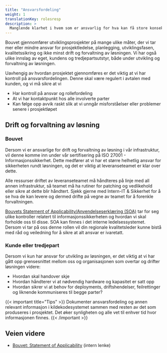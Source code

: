 ```yaml
---
title: "Ansvarsfordeling"
weight: 1
translationKey: rolesresp
description: >
  Manglende klarhet i hvem som er ansvarlig for hva kan få store konsekvenser. Dette gjelder alle prosjekter, men er spesielt viktig dersom andre selskaper enn oss og kunden er involvert. Å ha en tydelig ansvarsfordeling med tilhørende varslingsrutiner og roller er avgjørende.
---
```



Bouvet gjennomfører utviklingsprosjekter på mange ulike måter, der vi tar mer eller mindre ansvar for prosjektledelse, planlegging, utviklingsfasen, kvalitetssikring og ikke minst drift og forvaltning av løsningen. Vi har også ulike innslag av eget, kundens og tredjepartsutstyr, både under utvikling og forvaltning av løsningen. 

Uavhengig av hvordan prosjektet gjennomføres er det viktig at vi har kontroll på ansvarsfordelingen. Denne skal være regulert i avtalen med kunden, og vi må sikre at vi  
* Har kontroll på ansvar og rollefordeling
* At vi har kontaktpunkt hos alle involverte parter
* Kan følge opp avvik raskt slik at vi unngår misforståelser eller problemer senere i prosjektløpet

## Drift og forvaltning av løsning 
### Bouvet

Dersom vi er ansvarlige for drift og forvaltning av løsning i vår infrastruktur, vil denne komme inn under vår sertifisering på ISO 27001 - Informasjonssikkerhet. Dette medfører at vi har et større helhetlig ansvar for sikkerheten rundt løsningen, og det er viktig at leveranseteamet er klar over dette. 

Alle ressurser driftet av leveranseteamet må håndteres på linje med all annen infrastruktur, så teamet må ha rutiner for patching og vedlikehold eller sikre at dette blir håndtert. Sjekk gjerne med Intern-IT & Sikkerhet for å se hva de kan levere og dermed drifte på vegne av teamet for å forenkle forvaltningen. 

[Bouvets Statement of Applicability/Anvendelseserklæring (SOA)](https://wiki.bouvet.no/display/BLS/SOA+-+ISO27001%3A2022) tar for seg ulike kontroller relatert til informasjonssikkerheten og hvordan vi skal forholde oss til disse. SOA kan finnes i det interne ledelsessystemet. Dersom vi tar på oss denne rollen vil din regionale kvalitetsleder kunne bistå med råd og veiledning for å sikre at alt ansvar er ivaretatt. 

### Kunde eller tredjepart

Dersom vi kun har ansvar for utvikling av løsningen, er det viktig at vi har gått opp grensesnittet mellom oss og organisasjonen som overtar og drifter løsningen videre:

* Hvordan skal handover skje
* Hvordan håndterer vi at nødvendig hardware og kapasitet er satt opp
* Hvordan sikrer vi at behov for deployments, driftshendelser, feilrettinger og liknende kommuniseres til begge parter? 

{{< important title="Tips" >}}
Dokumenter ansvarsfordeling og annen relevant informasjon i kildekodesystemet sammen med resten av det som produseres i prosjektet. Det øker synligheten og alle vet til enhver tid hvor informasjonen finnes.
{{< /important >}}

## Veien videre
* [Bouvet: Statement of Applicability](https://wiki.bouvet.no/display/BLS/SOA+-+ISO27001%3A2022) (intern lenke)